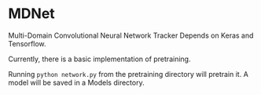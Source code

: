 # MDNet
Multi-Domain Convolutional Neural Network Tracker
Depends on Keras and Tensorflow.

Currently, there is a basic implementation of pretraining.

Running `python network.py` from the pretraining directory will pretrain it.
A model will be saved in a Models directory.

